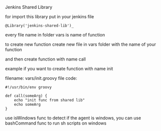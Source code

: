 Jenkins Shared Library

for import this library put in your jenkins file

```
@Library('jenkins-shared-lib')_
```

every file name in folder vars is name of function

to create new function create new file in vars folder with the name of your function

and then create function with name call

example if you want to create function with name init

filename: vars/init.groovy
file code:

```
#!/usr/bin/env groovy

def call(someArg) {
    echo "init func from shared lib"
    echo someArg
}
```

use isWindows func to detect if the agent is windows, you can use bashCommand func to run sh scripts on windows
